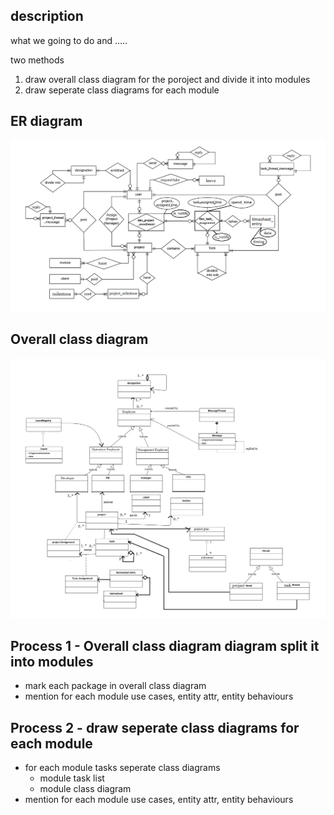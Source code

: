 ## description
what we going to do and .....

two methods 
1. draw overall class diagram for the poroject and divide it into modules
2. draw seperate class diagrams for each module


## ER diagram
<img src="./diagrams/erd.png">

## Overall class diagram
<img src="./diagrams/cls.png">


## Process 1 - Overall class diagram diagram split it into modules
- mark each package in overall class diagram
- mention for each module use cases, entity attr, entity behaviours


## Process 2 - draw seperate class diagrams for each module
- for each module tasks seperate class diagrams
    - module task list
    - module class diagram
- mention for each module use cases, entity attr, entity behaviours


